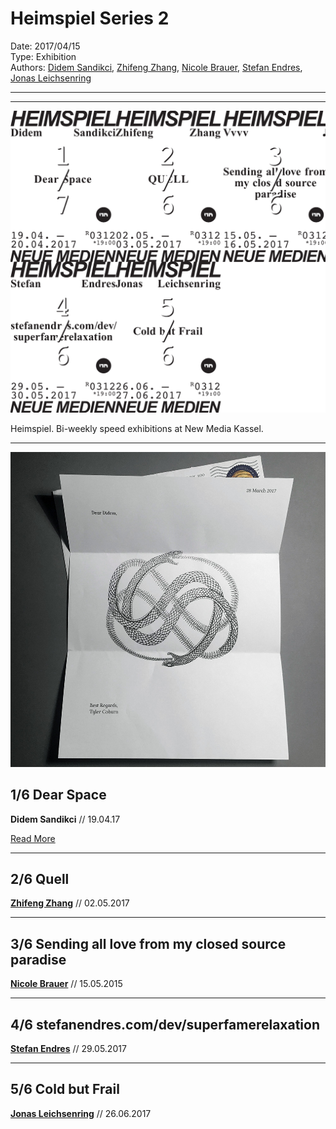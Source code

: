 # Heimspiel Series 2

Date: 2017/04/15  
Type: Exhibition  
Authors: [Didem Sandikci](http://didemsandikci.com), [Zhifeng Zhang](http://zhangzhifeng.me), [Nicole Brauer](https://www.google.com/#safe=off&q=nicole+brauer), [Stefan Endres](http:/stefanendres.com), [Jonas Leichsenring](https://instagram.com/joleichs/)

---
---

![](heimspiel.png)

Heimspiel. Bi-weekly speed exhibitions at New Media Kassel.

---

![](dear-space.jpg)

## 1/6 Dear Space

**Didem Sandikci** // 19.04.17

[Read More](/heimspiel-didem-sandikci-dear-space)

---

## 2/6 Quell

**[Zhifeng Zhang](http://zhangzhifeng.me)** // 02.05.2017

<!--[Read More](/heimspiel-zhifeng-zhang-quell)-->

---

## 3/6 Sending all love from my closed source paradise

**[Nicole Brauer](https://www.google.com/#safe=off&q=nicole+brauer)** // 15.05.2015

<!--[Read More](/heimspiel-zhifeng-zhang-sending-all-love-from-my-closed-source-paradise)-->

---

## 4/6 stefanendres.com/dev/superfamerelaxation

**[Stefan Endres](http:/stefanendres.com)** // 29.05.2017

<!--[Read More](/heimspiel-stefan-endres-stefanendres-com-dev-superfamerelaxation)-->

---

## 5/6 Cold but Frail

**[Jonas Leichsenring](https://instagram.com/joleichs/)** // 26.06.2017

<!--[Read More](/heimspiel-jonas-leichsenring-cold-but-frail)-->
